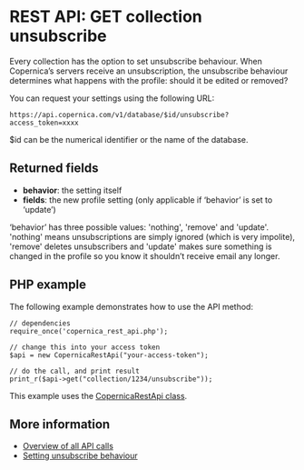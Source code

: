 # REST API: GET collection unsubscribe

Every collection has the option to set unsubscribe behaviour. When 
Copernica’s servers receive an unsubscription, the unsubscribe behaviour 
determines what happens with the profile: should it be edited or removed?

You can request your settings using the following URL:

`https://api.copernica.com/v1/database/$id/unsubscribe?access_token=xxxx`

$id can be the numerical identifier or the name of the database.

## Returned fields

- **behavior**: the setting itself
- **fields**: the new profile setting (only applicable if ‘behavior’ is set to ‘update’)

‘behavior’ has three possible values: 'nothing', 'remove' and 'update'. 
'nothing' means unsubscriptions are simply ignored (which is very impolite), 
'remove' deletes unsubscribers and 'update' makes sure something is 
changed in the profile so you know it shouldn’t receive email any longer.

## PHP example
The following example demonstrates how to use the API method:

	// dependencies
	require_once('copernica_rest_api.php');

	// change this into your access token
	$api = new CopernicaRestApi("your-access-token");

	// do the call, and print result
	print_r($api->get("collection/1234/unsubscribe"));

This example uses the [CopernicaRestApi class](rest-php).

## More information
- [Overview of all API calls](rest-api)
- [Setting unsubscribe behaviour](rest-get-database-unsunscribe)
